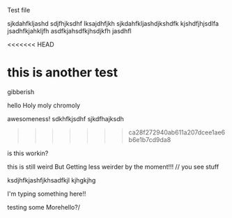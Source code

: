 Test file

sjkdahfkljashd sdjfhjksdhf lksajdhfjkh sjkdahfkljashdjkshdfk
kjshdfjhjsdlfa
jsadhfkjahkljfh
asdfkjahsdfkjhsdjkfh jasdhfl

<<<<<<< HEAD

this is another test
=======
gibberish

hello
Holy moly chromoly

awesomeness!
sdkhfkjsdhf sjkdfhajksdh
>>>>>>> ca28f272940ab611a207dcee1ae6b6e1b7cd9da8

is this workin?

this is still weird
But Getting less weirder by the moment!!!
// you see stuff


ksdjhfkjashfjkhsadfkjl
kjhgkjhg

I'm typing something here!!

testing some Morehello?/
